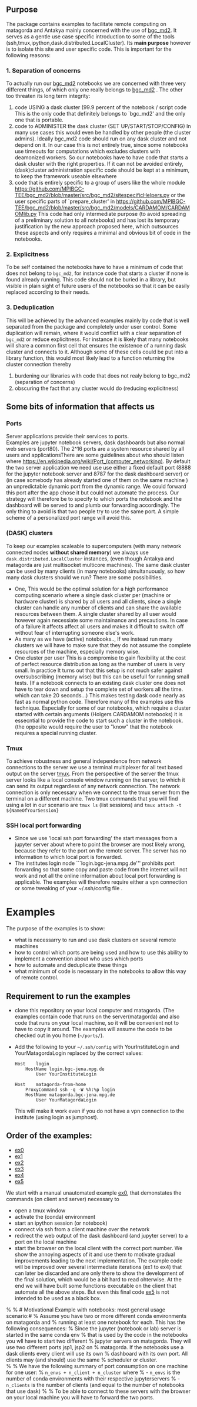 


## Purpose
The package contains examples to facilitate remote computing on matagorda and Antakya mainly concerned with the use of 
[bgc_md2](https://github.com/MPIBGC-TEE/bgc_md2). 
It serves as a gentle use case specific introduction to some of the tools (ssh,tmux,ipython,dask.distributed.LocalCluster). 
Its **main purpose** however is to isolate this site and user specific code.
This is important for the following reasons:
### 1. Separation of concerns
To actually run our [bgc_md2](https://github.com/MPIBGC-TEE/bgc_md2) notebooks we are concerned with three very different things,
of which only one really belongs to [bgc_md2](https://github.com/MPIBGC-TEE/bgc_md2) . 
The other too threaten its long term integrity:
   1. code USING a dask cluster (99.9 percent of the notebook / script code 
      This is the only code that definitely belongs to `bgc_md2' and the only one that
      is portable.
   1. code to ADMINISTER the dask cluster (SET UP/START/STOP/CONFIG) 
      In many use cases this would even be handled by other people (the cluster admins). 
      Ideally bgc_md2 code should run on any dask cluster and not depend on it.
      In our case this is not entirely true, since some notebooks use timeouts for computations
      which excludes clusters with deamonized workers. So our notebooks have to have
      code that starts a dask cluster with the right properties.
      If it can not be avoided entirely, (dask)cluster administration specific code should be kept at a minimum,
      to keep the framework useable elsewhere
   1. code that is entirely specific to a group of users like the whole module
      https://github.com/MPIBGC-TEE/bgc_md2/blob/master/src/bgc_md2/sitespecificHelpers.py
      or the user specific parts of `prepare_cluster' in
      https://github.com/MPIBGC-TEE/bgc_md2/blob/master/src/bgc_md2/models/CARDAMOM/CARDAMOMlib.py
      This code had only intermediate purpose (to avoid spreading of a
      preliminary solution to all notebooks) and has lost its temporary
      justification by the new approach proposed here, which outsources these aspects and only requires
      a minimal and obvious bit of code in the notebooks.
### 2. Explicitness
To be self contained the notebooks have to have a minimum of code that does not belong to `bgc_md2`,
for instance code that starts a cluster if none is found already running.
This code should not be buried in a library, but visible in plain sight of future users of the notebooks so that it
can be easily replaced according to their needs. 

### 3. Deduplication
This will be achieved by the advanced examples mainly by code that is well separated from the package and completely
under user control. Some duplication will remain, where it would conflict with a clear separation of `bgc_md2` or 
reduce explicitness. For instance it is likely that many notebooks will share  a common first cell that 
ensures the existence of a running dask cluster and connects to it. Although some of these cells could be put into 
a library function, this would most likely lead to a function returning the cluster connection thereby 
1. burdening our libraries with code that does not realy belong to bgc_md2 (separation of concerns)
1. obscuring the fact that any cluster would do (reducing explicitness)

## Some bits of information that affects us 
### Ports ###
Server applications provide their services to ports.  
Examples are jupyter notebook servers, dask dashboards but also normal web servers (port80). 
The 2^16 ports are a system resource shared by all users and applicationsThere are some guidelines about who should listen where
https://en.wikipedia.org/wiki/Port_(computer_networking). 
By default the two server application we need use use either a fixed default port  (8888 for the jupyter notebook
server and 8787 for the dask dashboard server) or (in case somebody has already started one of them on the same
machine ) 
an unpredictable dynamic port from the dynamic range.
We could forward this port after the app chose it but could not automate the process.
Our strategy will therefore be to specify to which ports the notebook and the dashboard will be served to and plumb
our forwarding accordingly. The only thing to avoid is that two people try to use the same port.
A simple scheme of a personalized port range will avoid this.
  
### (DASK) clusters
To keep our examples scaleable to supercomputers (with many network connected nodes **without shared memory**) we always use
`dask.distributed.LocalCluster` instances, (even though Antakya and matagorda are just multisocket multicore machines).
The same dask cluster can be used by many clients (in many notebooks) simultanuously, so how many dask clusters should we run? 
There are some possibilities.
* One,
    This would be the optimal solution for a high performance computing scenario where a 
    single dask cluster per (machine or hardware cluster) is shared by all users and all clients, since a single
    cluster can handle any number of clients and can share the available resources
    between them. 
    A single cluster shared by all user would however again
    necessiate some maintainance and precautions. In case of a failure it affects
    affect all users and makes it difficult to switch off without fear of
    interrupting someone else's work. 
* As many as we have (active) notebooks..,
    If we instead run many clusters we will have to make
    sure that they do not assume the complete resources of the machine, especially
    memory wise. 
* One cluster per user 
    This is a compromise to gain flexibility at
    the cost of perfect resource distribution as long as the number of users is
    very small. In practice It turns out that this setup is not much safer against
    oversubscribing (memory wise) but this can be usefull for running small tests.
    (If a notebook connects to an existing dask cluster one does not have to tear down and setup the complete set of workers all the time.
    which can take 20 seconds...)
    This makes testing dask code nearly as fast as normal python code. Therefore many of the examples use this technique.
    Especially for some of our notebooks, which require a cluster started with certain arguments (Holgers CARDAMOM notebooks) 
    it is essecntial to provide the code to start such a cluster in the notebook. (the opposite would require the user to "know" that the notebook requires a special running cluster.

### Tmux ###
To achieve robustness and general independence from network connections to the server we use a terminal multiplexer for all text based output on the server [tmux](https://github.com/tmux/tmux/wiki). From the perspective of the server the tmux server looks like a local console window running on the server, to which it can send its output regardless of any network connection.
The network connection is only necessary when we connect to the tmux server from the terminal on a different machine.
Two tmux commands that you will find using a lot in our scenario are `tmux ls` (list sessions) and `tmux attach -t ${NameOfYourSession}`

### SSH local port forwarding
* Since we use 'local ssh port forwarding' the start messages from a jupyter server about where to point the browser
  are most likely wrong, because they refer to the  port on the remote server. The server has no information to 
  which local port is forwarded. 
* The institutes login node ```login.bgc-jena.mpg.de''' prohibits port forwarding so that some copy and paste code from
  the internet will not work and not all the online information about local port forwarding is applicable.
  The examples will therefore require either a vpn connection or some
  tweaking of your ~/.ssh/config file .


# Examples 

The purpose of the examples is to show:
* what is necessarry to run and use dask clusters on several remote machines
* how to control which ports are being used and how to use this ability to implement a convention about who uses which ports
* how to automate and deduplicate these things
* what minimum of code is necessary in the notebooks to allow this way of remote control.

## Requirement to run the examples
* clone this repository on your local computer and matagorda. (The examples contain code that runs on the server(matagorda) and 
  also code that runs on your local machine, so it will be convenient not to have to copy it around. The examples will assume
  the code to be checked out in you home (`~/ports/`).
  
* Add the following to your `~/.ssh/config` with  YourInstituteLogin and  YourMatagordaLogin
  replaced by the correct values:
  ```sshconfig
  Host    login
	  HostName login.bgc-jena.mpg.de
          User YourInstituteLogin

  Host    matagorda-from-home
	  ProxyCommand ssh -q -W %h:%p login
	  HostName matagorda.bgc-jena.mpg.de
          User YourMatagordaLogin
  ```
  This will make it work even if you do not have a vpn connection to the institute (using login as jumphost).

## Order of the examples:
* [ex0](examples/ex0)
* [ex1](examples/ex1)
* [ex2](examples/ex2)
* [ex3](examples/ex3)
* [ex4](examples/ex4)
* [ex5](examples/ex5)

We start with a  manual unautomated example [ex0](examples/ex0), that 
demonstates the commands (on client and server) necessary to 
* open a tmux window
* activate the (conda) environment
* start an ipython session (or notebook)
* connect via ssh from a client machine over the network 
* redirect the web output of the dask dashboard (and jupyter server) to a port on the local machine
* start the browser on the local client with the correct port number.
We show the annoying aspects of it and use them to motivate gradual improvements leading to the next implementation.
The example code will be improved over several intermediate iterations (ex1 to ex4) that can later be discarded and are only there
to show the development of the final solution, which would be a bit hard to read ohterwise.
At the end we will have built some functions executable on the client that automate all the above steps.
But even this final code [ex5](#examples/ex5) is not intended to be used as a black box. 




% 
% # Motivational Example with notebooks: most general usage scenario:#
% Assume you have two or more different conda environments on matagorda and
% running at least one notebook for each.  This has the following consequences:
% Since the jupyter (notebook or lab) server is started in the same conda env
% that is used by the code in the notebooks you wll have to start two different
% jupyter servers on matagorda.  They will use two different ports jsp1, jsp2 on
% matagorda.  If the notebooks use a dask clients every client will use its own
% dashboard with its own port.  All clients may (and should) use the same
% scheduler or cluster.  
% 
%  We have the following summary of port consumption on one machine for one user:
%  ```n_envs + n_client + n_cluster```   where 
%  - `n_envs` is the number of conda environments with their respective jupyterservers
%  - `n_clients` is the number of clients (and equal to the number of notebooks that use dask)
% 
% To be able to connect to these servers with the browser on your local machine you will have to forward the two ports. 
  
